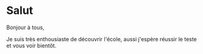 # Salut

Bonjour à tous,

Je suis très enthousiaste de découvrir l'école, aussi j'espère réussir le teste et vous voir bientôt.
